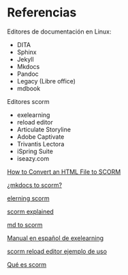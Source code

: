 # Referencias


Editores de documentación en Linux:

* DITA
* Sphinx
* Jekyll
* Mkdocs
* Pandoc
* Legacy (Libre office)
* mdbook

Editores scorm

* exelearning
* reload editor
* Articulate Storyline
* Adobe Captivate
* Trivantis Lectora
* iSpring Suite
* iseazy.com

[How to Convert an HTML File to SCORM](https://www.ispringsolutions.com/blog/how-to-convert-html-to-scorm)

[¿mkdocs to scorm?](https://indico.cern.ch/event/946357/attachments/2087243/3508112/Indico_e-learning.html)

[elerning scorm](https://www.elearninglearning.com/convert/html/scorm/)

[scorm explained](https://scorm.com/scorm-explained/scorm-resources/)

[md to scorm](https://github.com/naturalis/markdown2scorm)

[Manual en español de exelearning](http://exelearning.net/html_manual/exe_es/index.html)

[scorm reload editor ejemplo de uso](https://www.subitus.com/empaquetar_en_scorm_reload_editor/)

[Qué es scorm](https://www.ispring.es/blog/que-es-scorm)
